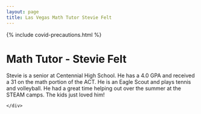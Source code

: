 ```yaml
---
layout: page
title: Las Vegas Math Tutor Stevie Felt
---
```


{% include covid-precautions.html %}

<!-- main start -->
<div class="main col-12">
  <div class="row">
    <div class="col-md-12">
      <h1 class="page-title">Math Tutor - Stevie Felt</h1>
      <div class="separator-2"></div>
      <div class="row">
<!--
        <div class="col-md-5 col-md-push-7 mb-20">
          <img src="/images/tutors/taylor_brianna.jpg" class="img-responsive" alt="Math Tutor Stevie Felt">
        </div>
-->
        <div class="col-md-7 col-md-pull-5">
          <p>Stevie is a senior at Centennial High School.  He has a 4.0 GPA and received a 31 on the math portion of the ACT.  He is an Eagle Scout and plays tennis and volleyball.  He had a great time helping out over the summer at the STEAM camps.  The kids just loved him!</p>
        </div>
      </div>
      
    </div>
  </div>
</div>
<!-- main end -->